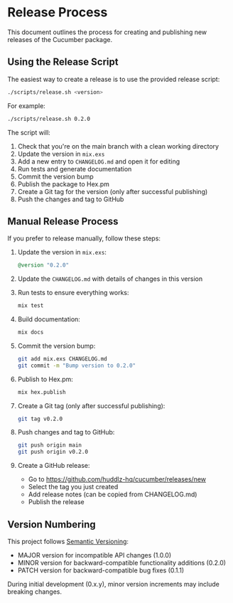 # Release Process

This document outlines the process for creating and publishing new releases of the Cucumber package.

## Using the Release Script

The easiest way to create a release is to use the provided release script:

```bash
./scripts/release.sh <version>
```

For example:
```bash
./scripts/release.sh 0.2.0
```

The script will:

1. Check that you're on the main branch with a clean working directory
2. Update the version in `mix.exs`
3. Add a new entry to `CHANGELOG.md` and open it for editing
4. Run tests and generate documentation
5. Commit the version bump
6. Publish the package to Hex.pm
7. Create a Git tag for the version (only after successful publishing)
8. Push the changes and tag to GitHub

## Manual Release Process

If you prefer to release manually, follow these steps:

1. Update the version in `mix.exs`:
   ```elixir
   @version "0.2.0"
   ```

2. Update the `CHANGELOG.md` with details of changes in this version

3. Run tests to ensure everything works:
   ```bash
   mix test
   ```

4. Build documentation:
   ```bash
   mix docs
   ```

5. Commit the version bump:
   ```bash
   git add mix.exs CHANGELOG.md
   git commit -m "Bump version to 0.2.0"
   ```

6. Publish to Hex.pm:
   ```bash
   mix hex.publish
   ```

7. Create a Git tag (only after successful publishing):
   ```bash
   git tag v0.2.0
   ```

8. Push changes and tag to GitHub:
   ```bash
   git push origin main
   git push origin v0.2.0
   ```

9. Create a GitHub release:
   - Go to https://github.com/huddlz-hq/cucumber/releases/new
   - Select the tag you just created
   - Add release notes (can be copied from CHANGELOG.md)
   - Publish the release

## Version Numbering

This project follows [Semantic Versioning](https://semver.org/):

- MAJOR version for incompatible API changes (1.0.0)
- MINOR version for backward-compatible functionality additions (0.2.0)
- PATCH version for backward-compatible bug fixes (0.1.1)

During initial development (0.x.y), minor version increments may include breaking changes.